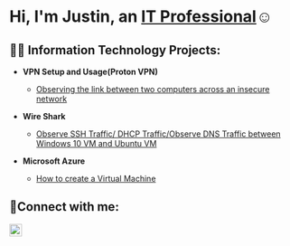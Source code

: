<h1>Hi, I'm Justin, an <a href=https://www.linkedin.com/feed/>IT Professional</a>☺</h1>

<h2>👨‍💻 Information Technology Projects:</h2>

- <b>VPN Setup and Usage(Proton VPN)</b>
  - [Observing the link between two computers across an insecure network](https://github.com/justin-colon/VPM-Setup-Usage)

 - <b>Wire Shark</b>
    - [Observe SSH Traffic/ DHCP Traffic/Observe DNS Traffic between Windows 10 VM and Ubuntu VM](https://github.com/justin-colon/wire-shark)
  

- <b>Microsoft Azure</b>
  - [How to create a Virtual Machine ](https://github.com/justin-colon/microsoft-azure)
  

<h2>🤳Connect with me:</h2>


[<img align="left" alt="Josh | LinkedIn" width="22px" src="https://cdn.jsdelivr.net/npm/simple-icons@v3/icons/linkedin.svg" />][linkedin]



[linkedin]:https://www.linkedin.com/feed/
